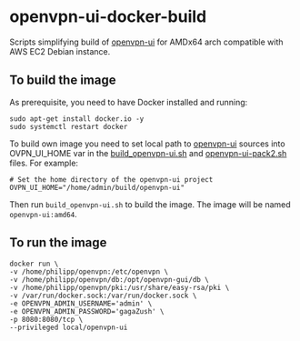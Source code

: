 # openvpn-ui-docker-build
Scripts simplifying build of [openvpn-ui](https://github.com/d3vilh/openvpn-ui) for AMDx64 arch compatible with AWS EC2 Debian instance.

## To build the image
As prerequisite, you need to have Docker installed and running:
```shell
sudo apt-get install docker.io -y
sudo systemctl restart docker
```
To build own image you need to set local path to [openvpn-ui](https://github.com/d3vilh/openvpn-ui ) sources into OVPN_UI_HOME var in the [build_openvpn-ui.sh](https://github.com/d3vilh/openvpn-ui-docker-build-amd64/blob/master/build_openvpn-ui.sh) and [openvpn-ui-pack2.sh](https://github.com/d3vilh/openvpn-ui-docker-build-amd64/blob/master/openvpn-ui-pack2.sh) files. For example:

```shell
# Set the home directory of the openvpn-ui project
OVPN_UI_HOME="/home/admin/build/openvpn-ui"
```

Then run `build_openvpn-ui.sh` to build the image. The image will be named `openvpn-ui:amd64`.

## To run the image
```shell
docker run \
-v /home/philipp/openvpn:/etc/openvpn \
-v /home/philipp/openvpn/db:/opt/openvpn-gui/db \
-v /home/philipp/openvpn/pki:/usr/share/easy-rsa/pki \
-v /var/run/docker.sock:/var/run/docker.sock \
-e OPENVPN_ADMIN_USERNAME='admin' \
-e OPENVPN_ADMIN_PASSWORD='gagaZush' \
-p 8080:8080/tcp \
--privileged local/openvpn-ui 
```